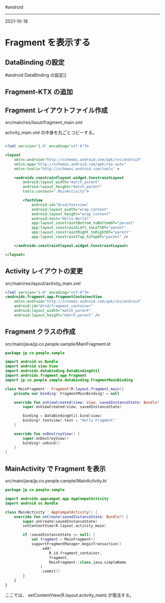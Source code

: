 #android 

---
2021-10-18

# Fragment を表示する

## DataBinding の設定

#android  DataBinding の設定]]

## Fragment-KTX の追加

## Fragment レイアウトファイル作成

src/main/res/laout/fragment_main.xml

activity_main.xml の中身を丸ごとコビーする。

```xml

<?xml version="1.0" encoding="utf-8"?>

<layout
    xmlns:android="http://schemas.android.com/apk/res/android"
    xmlns:app="http://schemas.android.com/apk/res-auto"
    xmlns:tools="http://schemas.android.com/tools" >

    <androidx.constraintlayout.widget.ConstraintLayout
        android:layout_width="match_parent"
        android:layout_height="match_parent"
        tools:context=".MainActivity">

        <TextView
            android:id="@+id/textview"
            android:layout_width="wrap_content"
            android:layout_height="wrap_content"
            android:text="Hello World!"
            app:layout_constraintBottom_toBottomOf="parent"
            app:layout_constraintLeft_toLeftOf="parent"
            app:layout_constraintRight_toRightOf="parent"
            app:layout_constraintTop_toTopOf="parent" />

    </androidx.constraintlayout.widget.ConstraintLayout>

</layout>

```

## Activity レイアウトの変更

src/main/res/layout/activity_main.xml

```xml
<?xml version="1.0" encoding="utf-8"?>
<androidx.fragment.app.FragmentContainerView
    xmlns:android="http://schemas.android.com/apk/res/android"
    android:id="@+id/fragment_container"
    android:layout_width="match_parent"
    android:layout_height="match_parent" />

```

## Fragment クラスの作成

src/main/java/jp.co.people.sample/MainFragment.kt

```kotlin
package jp.co.people.sample

import android.os.Bundle
import android.view.View
import androidx.databinding.DataBindingUtil
import androidx.fragment.app.Fragment
import jp.co.people.sample.databinding.FragmentMainBinding

class MainFragment : Fragment(R.layout.fragment_main){
    private var binding: FragmentMainBinding? = null

    override fun onViewCreated(view: View, savedInstanceState: Bundle?) {
        super.onViewCreated(view, savedInstanceState)

        binding = DataBindingUtil.bind(view)
        binding?.textview?.text = "Hello Fragment"
    }

    override fun onDestroyView() {
        super.onDestroyView()
        binding?.unbind()
    }
}
```


## MainActivity で Fragment を表示

src/main/java/jp.co.people.cample/MainActivity.kt

```kotlin
package jp.co.people.sample

import androidx.appcompat.app.AppCompatActivity
import android.os.Bundle

class MainActivity : AppCompatActivity() {
    override fun onCreate(savedInstanceState: Bundle?) {
        super.onCreate(savedInstanceState)
        setContentView(R.layout.activity_main)

        if (savedInstanceState == null) {
            val fragment = MainFragment()
            supportFragmentManager.beginTransaction()
                .add(
                    R.id.fragment_container,
                    fragment,
                    MainFragment::class.java.simpleName
                )
                .commit()
        }
    }
}
```

ここでは、 setContentView(R.layout.activity_main) が復活する。

